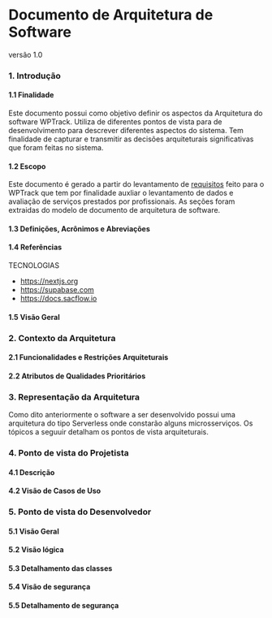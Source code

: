 
# Documento de Arquitetura de Software 
versão 1.0

### 1. Introdução 
#### 1.1 Finalidade
Este documento possui como objetivo definir os aspectos da Arquitetura
do software WPTrack. Utiliza de diferentes pontos de vista para de desenvolvimento para descrever diferentes aspectos do sistema. Tem finalidade de capturar e transmitir as decisões arquiteturais significativas que foram feitas no sistema.
#### 1.2 Escopo
Este documento é gerado a partir do levantamento de [requisitos](https://github.com/arthur-es/dominios-de-software/blob/main/README.md) feito para o WPTrack que tem por finalidade auxliar o levantamento de dados e avaliação de serviços prestados por profissionais. As seções foram extraidas do modelo de documento de arquitetura de software.
#### 1.3 Definições, Acrônimos e Abreviações

#### 1.4 Referências
TECNOLOGIAS

* https://nextjs.org 
* https://supabase.com 
* https://docs.sacflow.io 

#### 1.5 Visão Geral

### 2. Contexto da Arquitetura 
#### 2.1 Funcionalidades e Restrições Arquiteturais
#### 2.2 Atributos de Qualidades Prioritários

### 3. Representação da Arquitetura
Como dito anteriormente o software a ser desenvolvido possui uma arquitetura do tipo Serverless onde constarão alguns microsserviços. Os tópicos a seguuir detalham os pontos de vista arquiteturais.
### 4. Ponto de vista do Projetista
#### 4.1 Descrição
#### 4.2 Visão de Casos de Uso

### 5. Ponto de vista do Desenvolvedor
#### 5.1 Visão Geral
#### 5.2 Visão lógica
#### 5.3 Detalhamento das classes
#### 5.4 Visão de segurança
#### 5.5 Detalhamento de segurança
